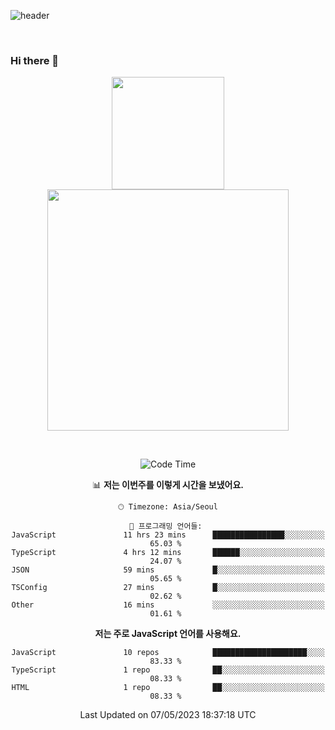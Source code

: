 ![header](https://capsule-render.vercel.app/api?type=waving&amp;color=timeGradient&amp;height=300&amp;section=header&amp;animation=fadeIn&amp;fontSize=55&amp;fontAlignY=40&amp;text=thornewater%20Github&amp;descSize=30)

<br>


### Hi there 👋

<div align="center">
   <p display="inline">
    <a href="https://github.com/thornewater">
     <img height="180" src="https://github-readme-stats.vercel.app/api?username=thornewater&theme=radical&show_icons=true" />
     <img width="386" src="https://github-readme-stats.vercel.app/api/top-langs/?username=thornewater&layout=compact&theme=radical&show_icons=true" />
    </a>
  </p>





<br>


<!--START_SECTION:waka-->
![Code Time](http://img.shields.io/badge/Code%20Time-273%20hrs%2045%20mins-blue)

📊 **저는 이번주를 이렇게 시간을 보냈어요.** 

```text
🕑︎ Timezone: Asia/Seoul

💬 프로그래밍 언어들: 
JavaScript               11 hrs 23 mins      ████████████████░░░░░░░░░   65.03 % 
TypeScript               4 hrs 12 mins       ██████░░░░░░░░░░░░░░░░░░░   24.07 % 
JSON                     59 mins             █░░░░░░░░░░░░░░░░░░░░░░░░   05.65 % 
TSConfig                 27 mins             █░░░░░░░░░░░░░░░░░░░░░░░░   02.62 % 
Other                    16 mins             ░░░░░░░░░░░░░░░░░░░░░░░░░   01.61 % 
```

**저는 주로 JavaScript 언어를 사용해요.** 

```text
JavaScript               10 repos            █████████████████████░░░░   83.33 % 
TypeScript               1 repo              ██░░░░░░░░░░░░░░░░░░░░░░░   08.33 % 
HTML                     1 repo              ██░░░░░░░░░░░░░░░░░░░░░░░   08.33 % 
```




 Last Updated on 07/05/2023 18:37:18 UTC
<!--END_SECTION:waka-->


<!--
**thornewater/thornewater** is a ✨ _special_ ✨ repository because its `README.md` (this file) appears on your GitHub profile.

Here are some ideas to get you started:

- 🔭 I’m currently working on ...
- 🌱 I’m currently learning ...
- 👯 I’m looking to collaborate on ...
- 🤔 I’m looking for help with ...
- 💬 Ask me about ...
- 📫 How to reach me: ...
- 😄 Pronouns: ...
- ⚡ Fun fact: ...
-->
